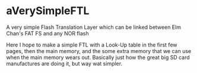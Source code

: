 # aVerySimpleFTL
A very simple Flash Translation Layer which can be linked between Elm Chan's FAT FS and any NOR flash

Here I hope to make a simple FTL with a Look-Up table in the first few pages, then the main memory, and the some extra memory that we can use when the main memory wears out. Basically just how the great big SD card manufactures are doing it, but way wat simpler.
